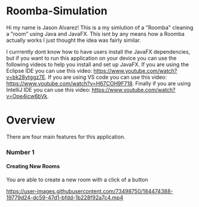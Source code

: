 # Roomba-Simulation
Hi my name is Jason Alvarez! This is a my simlution of a "Roomba" cleaning a "room" using Java and JavaFX. This isnt by any means how a Roomba actually works I just thought the idea was fairly similar. 

I currrently dont know how to have users install the JavaFX dependencies, but if you want to run this application on your device you can use the following videos to help you install and set up JavaFX. If you are using the Eclipse IDE you can use this video: https://www.youtube.com/watch?v=bk28ytggz7E. If you are using VS code you can use this video: https://www.youtube.com/watch?v=H67COH9F718. Finally if you are using IntelliJ IDE you can use this video: https://www.youtube.com/watch?v=Ope4icw6bVk.

# Overview

There are four main features for this application. 

### Number 1

#### Creating New Rooms
You are able to create a new room with a click of a button

https://user-images.githubusercontent.com/73498750/184474388-19779d24-dc59-47d1-bfdd-1b228f92a7c4.mp4

